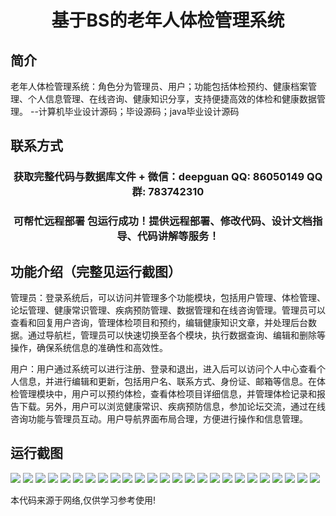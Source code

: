 <p><h1 align="center">基于BS的老年人体检管理系统</h1></p>

## 简介
老年人体检管理系统：角色分为管理员、用户；功能包括体检预约、健康档案管理、个人信息管理、在线咨询、健康知识分享，支持便捷高效的体检和健康数据管理。    --计算机毕业设计源码；毕设源码；java毕业设计源码


## 联系方式
<p><h3 align="center">获取完整代码与数据库文件 + 微信：deepguan QQ: 86050149 QQ群: 783742310</h3></p>
<p><h3 align="center">可帮忙远程部署 包运行成功！提供远程部署、修改代码、设计文档指导、代码讲解等服务！</h3></p>

## 功能介绍（完整见运行截图）
管理员：登录系统后，可以访问并管理多个功能模块，包括用户管理、体检管理、论坛管理、健康常识管理、疾病预防管理、数据管理和在线咨询管理。管理员可以查看和回复用户咨询，管理体检项目和预约，编辑健康知识文章，并处理后台数据。通过导航栏，管理员可以快速切换至各个模块，执行数据查询、编辑和删除等操作，确保系统信息的准确性和高效性。

用户：用户通过系统可以进行注册、登录和退出，进入后可以访问个人中心查看个人信息，并进行编辑和更新，包括用户名、联系方式、身份证、邮箱等信息。在体检管理模块中，用户可以预约体检，查看体检项目详细信息，并管理体检记录和报告下载。另外，用户可以浏览健康常识、疾病预防信息，参加论坛交流，通过在线咨询功能与管理员互动。用户导航界面布局合理，方便进行操作和信息管理。


## 运行截图
![](img/001.jpg)
![](img/002.jpg)
![](img/003.jpg)
![](img/004.jpg)
![](img/005.jpg)
![](img/006.jpg)
![](img/007.jpg)
![](img/008.jpg)
![](img/009.jpg)
![](img/010.jpg)
![](img/011.jpg)
![](img/012.jpg)
![](img/013.jpg)
![](img/014.jpg)
![](img/015.jpg)
![](img/016.jpg)
![](img/017.jpg)
![](img/018.jpg)
![](img/019.jpg)
![](img/020.jpg)
![](img/021.jpg)
![](img/022.jpg)
![](img/023.jpg)
![](img/024.jpg)
![](img/025.jpg)

<p>本代码来源于网络,仅供学习参考使用!</p>
